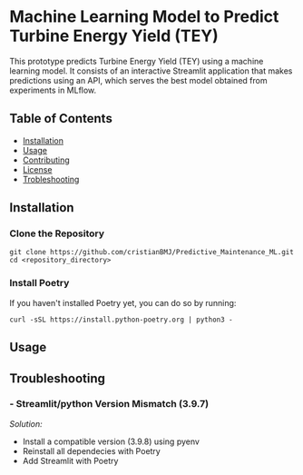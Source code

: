 # Machine Learning Model to Predict Turbine Energy Yield (TEY)

This prototype predicts Turbine Energy Yield (TEY) using a machine learning model. It consists of an interactive Streamlit application that makes predictions using an API, which serves the best model obtained from experiments in MLflow.


## Table of Contents

- [Installation](#installation)
- [Usage](#usage)
- [Contributing](#contributing)
- [License](#license)
- [Trobleshooting](#troubleshooting)
## Installation

### Clone the Repository 

    git clone https://github.com/cristianBMJ/Predictive_Maintenance_ML.git
    cd <repository_directory>

### Install Poetry

If you haven't installed Poetry yet, you can do so by running:

    curl -sSL https://install.python-poetry.org | python3 -


## Usage 

## Troubleshooting

### - Streamlit/python Version Mismatch (3.9.7)

*Solution:*

- Install a compatible version (3.9.8) using pyenv
- Reinstall all dependecies with Poetry
-  Add Streamlit with Poetry